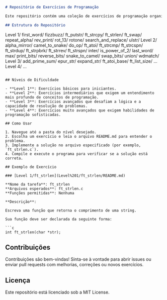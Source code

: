 ```markdown
# Repositório de Exercícios de Programação

Este repositório contém uma coleção de exercícios de programação organizados em diferentes níveis de dificuldade. Cada exercício está localizado em uma pasta correspondente ao seu nível e contém um arquivo README.md com a descrição do problema e os requisitos para a solução.

## Estrutura do Repositório

```
Level 1/
	first_word/
	fizzbuzz/
	ft_putstr/
	ft_strcpy/
	ft_strlen/
	ft_swap/
	repeat_alpha/
	rev_print/
	rot_13/
	rotone/
	search_and_replace/
	ulstr/
Level 2/
	alpha_mirror/
	camel_to_snake/
	do_op/
	ft_atoi/
	ft_strcmp/
	ft_strcspn/
	ft_strdup/
	ft_strpbrk/
	ft_strrev/
	ft_strspn/
	inter/
	is_power_of_2/
	last_word/
	max/
	print_bits/
	reverse_bits/
	snake_to_camel/
	swap_bits/
	union/
	wdmatch/
Level 3/
	add_prime_sum/
	epur_str/
	expand_str/
	ft_atoi_base/
	ft_list_size/
	...
Level 4/
	...
```

## Níveis de Dificuldade

- **Level 1**: Exercícios básicos para iniciantes.
- **Level 2**: Exercícios intermediários que exigem um entendimento mais profundo de conceitos de programação.
- **Level 3**: Exercícios avançados que desafiam a lógica e a capacidade de resolução de problemas.
- **Level 4**: Exercícios muito avançados que exigem habilidades de programação sofisticadas.

## Como Usar

1. Navegue até a pasta do nível desejado.
2. Escolha um exercício e leia o arquivo README.md para entender o problema.
3. Implemente a solução no arquivo especificado (por exemplo, `ft_strlen.c`).
4. Compile e execute o programa para verificar se a solução está correta.

## Exemplo de Exercício

### [Level 1/ft_strlen](Level%201/ft_strlen/README.md)

**Nome da tarefa**: ft_strlen  
**Arquivos esperados**: ft_strlen.c  
**Funções permitidas**: Nenhuma

**Descrição**:

Escreva uma função que retorna o comprimento de uma string.

Sua função deve ser declarada da seguinte forma:

```c
int	ft_strlen(char *str);
```

## Contribuições

Contribuições são bem-vindas! Sinta-se à vontade para abrir issues ou enviar pull requests com melhorias, correções ou novos exercícios.

## Licença

Este repositório está licenciado sob a MIT License.

```
